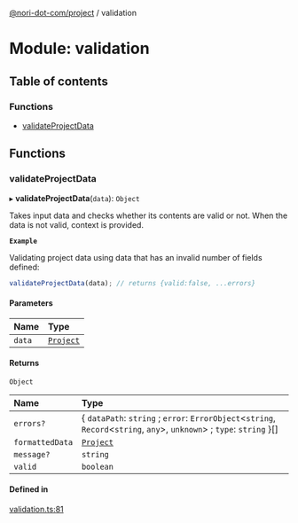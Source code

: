 [@nori-dot-com/project](../README.md) / validation

# Module: validation

## Table of contents

### Functions

- [validateProjectData](validation.md#validateprojectdata)

## Functions

### validateProjectData

▸ **validateProjectData**(`data`): `Object`

Takes input data and checks whether its contents are valid or not. When the data is not valid, context is provided.

**`Example`**

<caption>Validating project data using data that has an invalid number of fields defined:</caption>

```js
validateProjectData(data); // returns {valid:false, ...errors}
```

#### Parameters

| Name | Type |
| :------ | :------ |
| `data` | [`Project`](../interfaces/v4_specification.Project.md) |

#### Returns

`Object`

| Name | Type |
| :------ | :------ |
| `errors?` | { `dataPath`: `string` ; `error`: `ErrorObject`<`string`, `Record`<`string`, `any`\>, `unknown`\> ; `type`: `string`  }[] |
| `formattedData` | [`Project`](../interfaces/v4_specification.Project.md) |
| `message?` | `string` |
| `valid` | `boolean` |

#### Defined in

[validation.ts:81](https://github.com/nori-dot-eco/nori-dot-com/blob/475ed1b/packages/project/src/validation.ts#L81)
